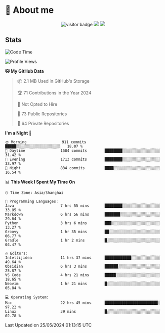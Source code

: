 <!-- ![](https://youpai.roccoshi.top/img/20200804214216.png) -->

# 🧐 About me
 
<p align="center">
<img src="https://visitor-badge.laobi.icu/badge?page_id=Lincest.Lincest&title=hits" alt="visitor badge"/>
<a href="mailto:imroccoshi@gmail.com"><img src="https://img.shields.io/badge/gmail-imroccoshi%40gmail.com-red"></a>
<a href="https://blog.roccoshi.top"><img src="https://img.shields.io/badge/blog-roccoshi-green"></a>
</p>

## Stats

<!--START_SECTION:waka-->
![Code Time](http://img.shields.io/badge/Code%20Time-1%2C190%20hrs%202%20mins-blue)

![Profile Views](http://img.shields.io/badge/Profile%20Views-1-blue)

**🐱 My GitHub Data** 

> 📦 2.1 MB Used in GitHub's Storage 
 > 
> 🏆 71 Contributions in the Year 2024
 > 
> 🚫 Not Opted to Hire
 > 
> 📜 73 Public Repositories 
 > 
> 🔑 64 Private Repositories 
 > 
**I'm a Night 🦉** 

```text
🌞 Morning                911 commits         █████░░░░░░░░░░░░░░░░░░░░   18.07 % 
🌆 Daytime                1584 commits        ████████░░░░░░░░░░░░░░░░░   31.42 % 
🌃 Evening                1713 commits        ████████░░░░░░░░░░░░░░░░░   33.97 % 
🌙 Night                  834 commits         ████░░░░░░░░░░░░░░░░░░░░░   16.54 % 
```


📊 **This Week I Spent My Time On** 

```text
🕑︎ Time Zone: Asia/Shanghai

💬 Programming Languages: 
Java                     7 hrs 55 mins       ████████░░░░░░░░░░░░░░░░░   33.85 % 
Markdown                 6 hrs 56 mins       ███████░░░░░░░░░░░░░░░░░░   29.64 % 
Python                   3 hrs 6 mins        ███░░░░░░░░░░░░░░░░░░░░░░   13.27 % 
Groovy                   1 hr 35 mins        ██░░░░░░░░░░░░░░░░░░░░░░░   06.77 % 
Gradle                   1 hr 2 mins         █░░░░░░░░░░░░░░░░░░░░░░░░   04.47 % 

🔥 Editors: 
Intellijidea             11 hrs 37 mins      ████████████░░░░░░░░░░░░░   49.64 % 
Obsidian                 6 hrs 3 mins        ██████░░░░░░░░░░░░░░░░░░░   25.87 % 
VS Code                  4 hrs 21 mins       █████░░░░░░░░░░░░░░░░░░░░   18.65 % 
Neovim                   1 hr 21 mins        █░░░░░░░░░░░░░░░░░░░░░░░░   05.84 % 

💻 Operating System: 
Mac                      22 hrs 45 mins      ████████████████████████░   97.22 % 
Linux                    39 mins             █░░░░░░░░░░░░░░░░░░░░░░░░   02.78 % 
```


 Last Updated on 25/05/2024 01:13:15 UTC
<!--END_SECTION:waka-->


